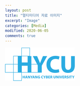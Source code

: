 ```yaml
---
layout: post
title: "멀티미디어 자료 이미지"
excerpt: "Image"
categories: [Media]
modified: 2020-06-05
comments: true
---
```


![이미지 입니다](./img/login_header_logo.png)